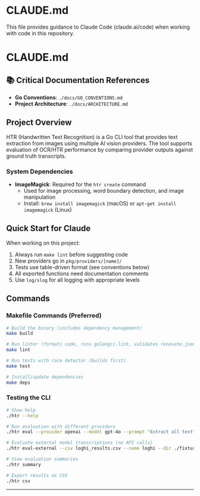 # CLAUDE.md

This file provides guidance to Claude Code (claude.ai/code) when working with code in this repository.

# CLAUDE.md

## 📚 Critical Documentation References
- **Go Conventions**: `./docs/GO_CONVENTIONS.md`
- **Project Architecture**: `./docs/ARCHITECTURE.md`

## Project Overview

HTR (Handwritten Text Recognition) is a Go CLI tool that provides text extraction from images using multiple AI vision providers. The tool supports evaluation of OCR/HTR performance by comparing provider outputs against ground truth transcripts.

### System Dependencies

- **ImageMagick**: Required for the `htr create` command
  - Used for image processing, word boundary detection, and image manipulation
  - Install: `brew install imagemagick` (macOS) or `apt-get install imagemagick` (Linux)

## Quick Start for Claude

When working on this project:
1. Always run `make lint` before suggesting code
2. New providers go in `pkg/providers/[name]/`
3. Tests use table-driven format (see conventions below)
4. All exported functions need documentation comments
5. Use `log/slog` for all logging with appropriate levels

## Commands

### Makefile Commands (Preferred)
```bash
# Build the binary (includes dependency management)
make build

# Run linter (formats code, runs golangci-lint, validates renovate.json5)
make lint

# Run tests with race detector (builds first)
make test

# Install/update dependencies
make deps
```

### Testing the CLI
```bash
# Show help
./htr --help

# Run evaluation with different providers
./htr eval --provider openai --model gpt-4o --prompt "Extract all text" --csv fixtures/images.csv --dir ./test-images

# Evaluate external model transcriptions (no API calls)
./htr eval-external --csv loghi_results.csv --name loghi --dir ./fixtures

# View evaluation summaries
./htr summary

# Export results as CSV
./htr csv
```

---
